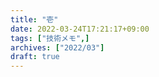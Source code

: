 ```yaml
---
title: "壱"
date: 2022-03-24T17:21:17+09:00
tags: ["技術メモ",]
archives: ["2022/03"]
draft: true
---
```



